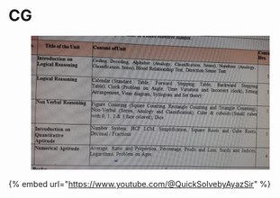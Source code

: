 # CG

<figure><img src=".gitbook/assets/image.png" alt=""><figcaption></figcaption></figure>

{% embed url="https://www.youtube.com/@QuickSolvebyAyazSir" %}

